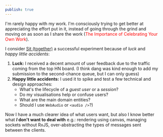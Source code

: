 ```yaml
---
publish: true
---
```


I'm rarely happy with my work. I'm consciously trying to get better at appreciating the effort put in it, instead of going through the grind and moving on as soon as I share the work (<span style="color: red">The Importance of Celebrating Your Own Work</span>).

I consider [Sit (together)](https://nothing-together.sonnet.io) a successful experiment because of *luck* and *happy little accidents*:

1. **Luck:** I received a decent amount of user feedback due to the traffic coming from the top HN board. (I think dang was kind enough to add my submission to the second-chance queue, but I can only guess)
2. **Happy little accidents:** I used it to spike and test a few technical and design approaches:
	- What's the lifecycle of a *guest user* or a *session*?
	- Do my visualisations help or confuse users? 
	- What are the main domain entities? 
	- Should I use `WebAudio` or `<audio />`?)

Now I have a much clearer idea of what users want, but also I know better what ***I* don't want to deal with** e.g.: rendering using canvas, managing sockets without RxJS, over-abstracting the types of messages sent between the clients.
